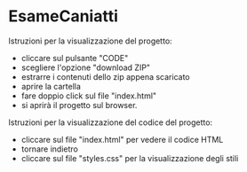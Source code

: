 # EsameCaniatti

Istruzioni per la visualizzazione del progetto:
- cliccare sul pulsante "CODE"
- scegliere l'opzione "download ZIP"
- estrarre i contenuti dello zip appena scaricato
- aprire la cartella
- fare doppio click sul file "index.html"
- si aprirà il progetto sul browser.

Istruzioni per la visualizzazione del codice del progetto:
- cliccare sul file "index.html" per vedere il codice HTML
- tornare indietro 
- cliccare sul file "styles.css" per la visualizzazione degli stili

